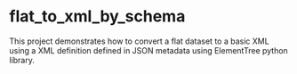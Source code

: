 # flat_to_xml_by_schema
This project demonstrates how to convert a flat dataset to a basic XML using a XML definition defined in JSON metadata using ElementTree python library.
